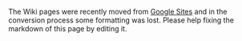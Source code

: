 The Wiki pages were recently moved from [Google Sites](https://sites.google.com/a/puredarwin.org/puredarwin/) and in the conversion process some formatting was lost. Please help fixing the markdown of this page by editing it.
